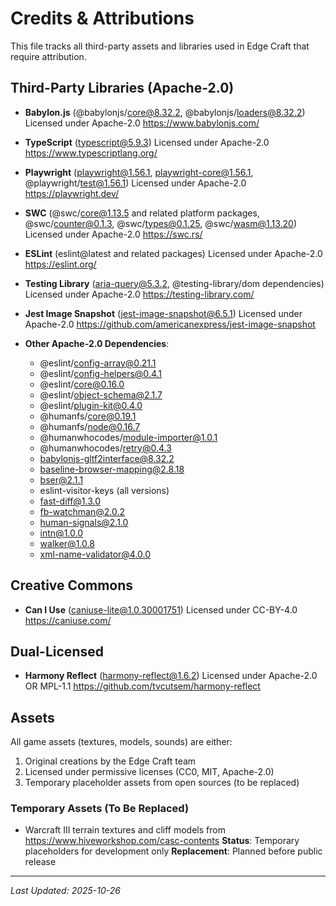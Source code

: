 # Credits & Attributions

This file tracks all third-party assets and libraries used in Edge Craft that require attribution.

## Third-Party Libraries (Apache-2.0)

- **Babylon.js** (@babylonjs/core@8.32.2, @babylonjs/loaders@8.32.2)
  Licensed under Apache-2.0
  https://www.babylonjs.com/

- **TypeScript** (typescript@5.9.3)
  Licensed under Apache-2.0
  https://www.typescriptlang.org/

- **Playwright** (playwright@1.56.1, playwright-core@1.56.1, @playwright/test@1.56.1)
  Licensed under Apache-2.0
  https://playwright.dev/

- **SWC** (@swc/core@1.13.5 and related platform packages, @swc/counter@0.1.3, @swc/types@0.1.25, @swc/wasm@1.13.20)
  Licensed under Apache-2.0
  https://swc.rs/

- **ESLint** (eslint@latest and related packages)
  Licensed under Apache-2.0
  https://eslint.org/

- **Testing Library** (aria-query@5.3.2, @testing-library/dom dependencies)
  Licensed under Apache-2.0
  https://testing-library.com/

- **Jest Image Snapshot** (jest-image-snapshot@6.5.1)
  Licensed under Apache-2.0
  https://github.com/americanexpress/jest-image-snapshot

- **Other Apache-2.0 Dependencies**:
  - @eslint/config-array@0.21.1
  - @eslint/config-helpers@0.4.1
  - @eslint/core@0.16.0
  - @eslint/object-schema@2.1.7
  - @eslint/plugin-kit@0.4.0
  - @humanfs/core@0.19.1
  - @humanfs/node@0.16.7
  - @humanwhocodes/module-importer@1.0.1
  - @humanwhocodes/retry@0.4.3
  - babylonjs-gltf2interface@8.32.2
  - baseline-browser-mapping@2.8.18
  - bser@2.1.1
  - eslint-visitor-keys (all versions)
  - fast-diff@1.3.0
  - fb-watchman@2.0.2
  - human-signals@2.1.0
  - intn@1.0.0
  - walker@1.0.8
  - xml-name-validator@4.0.0

## Creative Commons

- **Can I Use** (caniuse-lite@1.0.30001751)
  Licensed under CC-BY-4.0
  https://caniuse.com/

## Dual-Licensed

- **Harmony Reflect** (harmony-reflect@1.6.2)
  Licensed under Apache-2.0 OR MPL-1.1
  https://github.com/tvcutsem/harmony-reflect

## Assets

All game assets (textures, models, sounds) are either:
1. Original creations by the Edge Craft team
2. Licensed under permissive licenses (CC0, MIT, Apache-2.0)
3. Temporary placeholder assets from open sources (to be replaced)

### Temporary Assets (To Be Replaced)

- Warcraft III terrain textures and cliff models from https://www.hiveworkshop.com/casc-contents
  **Status**: Temporary placeholders for development only
  **Replacement**: Planned before public release

---

*Last Updated: 2025-10-26*

